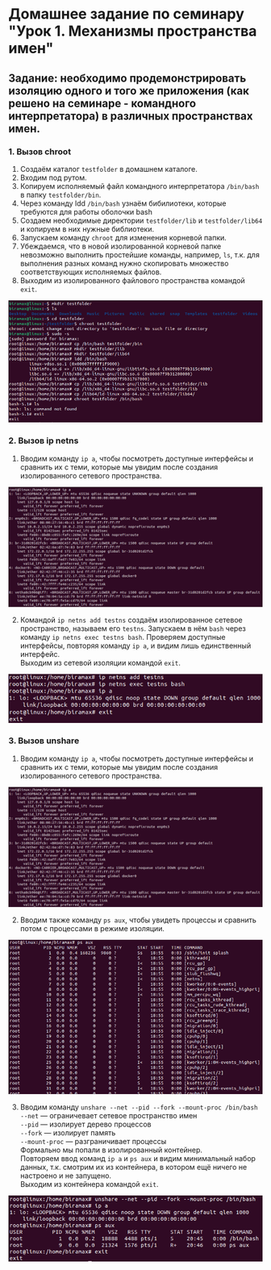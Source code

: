 # Домашнее задание по семинару "Урок 1. Механизмы пространства имен"

## Задание: необходимо продемонстрировать изоляцию одного и того же приложения (как решено на семинаре - командного интерпретатора) в различных пространствах имен.

### 1. Вызов chroot

1) Создаём каталог `testfolder` в домашнем каталоге.
2) Входим под рутом.
3) Копируем исполняемый файл командного интерпретатора `/bin/bash` в папку `testfolder/bin`.
4) Через команду ldd `/bin/bash` узнаём бибилиотеки, которые требуются для работы оболочки bash
5) Создаем необходимые директории `testfolder/lib` и `testfolder/lib64` и копируем в них нужные библиотеки.
6) Запускаем команду `chroot` для изменения корневой папки. 
7) Убеждаемся, что в новой изолированной корневой папке невозможно выполнить простейшие команды, например, `ls`, т.к. для выполнения разных команд нужно скопировать множество соответствующих исполняемых файлов. 
8) Выходим из изолированного файлового пространства командой `exit`.

![](1.gif)

### 2. Вызов ip netns

1) Вводим команду `ip a`, чтобы посмотреть доступные интерфейсы и сравнить их с теми, которые мы увидим после создания изолированного сетевого пространства.

![](2.gif)

2) Командой `ip netns add testns` создаём изолированное сетевое пространство, называем его `testns`. Запускаем в нём `bash` через команду `ip netns exec testns bash`. Проверяем доступные интерфейсы, повторяя команду `ip a`, и видим лишь единственный интерфейс.  
Выходим из сетевой изоляции командой `exit`.

![](3.gif)

### 3. Вызов unshare 

1) Вводим команду `ip a`, чтобы посмотреть доступные интерфейсы и сравнить их с теми, которые мы увидим после создания изолированного сетевого пространства.

![](2.gif)

2) Вводим также команду `ps aux`, чтобы увидеть процессы и сравнить потом с процессами в режиме изоляции.

![](4.gif)

3) Вводим команду `unshare --net --pid --fork --mount-proc /bin/bash`  
`--net` — ограничевает сетевое пространство имен  
`--pid` — изолирует дерево процессов  
`--fork` — изолирует память  
`--mount-proc` — разграничивает процессы  
Формально мы попали в изолированный контейнер.  
Повторяем ввод команд `ip a` и `ps aux` и видим минимальный набор данных, т.к. смотрим их из контейнера, в котором ещё ничего не настроено и не запущено.  
Выходим из контейнера командой `exit`.

![](5.gif)